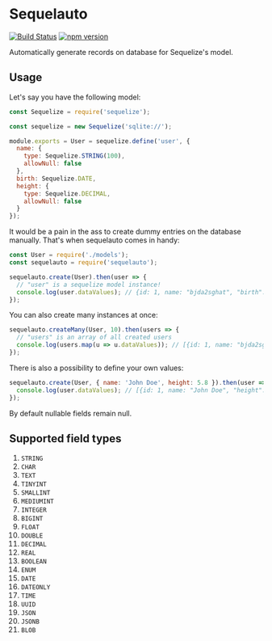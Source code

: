 # Sequelauto

[![Build Status](https://travis-ci.org/eduardo-matos/sequelauto.svg?branch=master)](https://travis-ci.org/eduardo-matos/sequelauto)
[![npm version](https://badge.fury.io/js/sequelauto.svg)](https://badge.fury.io/js/sequelauto)

Automatically generate records on database for Sequelize's model.

## Usage

Let's say you have the following model:

```js
const Sequelize = require('sequelize');

const sequelize = new Sequelize('sqlite://');

module.exports = User = sequelize.define('user', {
  name: {
    type: Sequelize.STRING(100),
    allowNull: false
  },
  birth: Sequelize.DATE,
  height: {
    type: Sequelize.DECIMAL,
    allowNull: false
  }
});
```

It would be a pain in the ass to create dummy entries on the database manually.
That's when sequelauto comes in handy:

```js
const User = require('./models');
const sequelauto = require('sequelauto');

sequelauto.create(User).then(user => {
  // "user" is a sequelize model instance!
  console.log(user.dataValues); // {id: 1, name: "bjda2sghat", "birth": null, "height": 1.3}
});
```

You can also create many instances at once:

```js
sequelauto.createMany(User, 10).then(users => {
  // "users" is an array of all created users
  console.log(users.map(u => u.dataValues)); // [{id: 1, name: "bjda2sghat", "birth": null, "height": 1.3}, ...]
});
```

There is also a possibility to define your own values:

```js
sequelauto.create(User, { name: 'John Doe', height: 5.8 }).then(user => {
  console.log(user.dataValues); // [{id: 1, name: "John Doe", "height": 5.8, "birth": null}, ...]
});
```

By default nullable fields remain null.

## Supported field types

1. `STRING`
1. `CHAR`
1. `TEXT`
1. `TINYINT`
1. `SMALLINT`
1. `MEDIUMINT`
1. `INTEGER`
1. `BIGINT`
1. `FLOAT`
1. `DOUBLE`
1. `DECIMAL`
1. `REAL`
1. `BOOLEAN`
1. `ENUM`
1. `DATE`
1. `DATEONLY`
1. `TIME`
1. `UUID`
1. `JSON`
1. `JSONB`
1. `BLOB`
